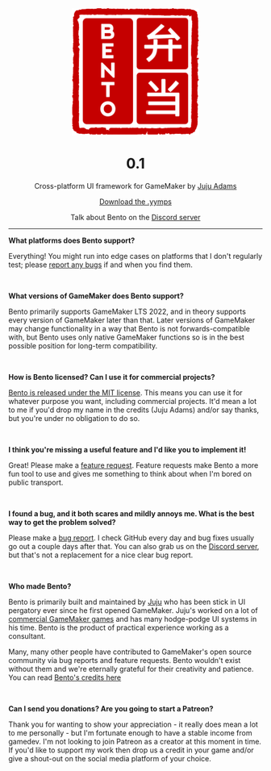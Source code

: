<img src="https://raw.githubusercontent.com/JujuAdams/Bento/master/LOGO.png" width="50%" style="display: block; margin: auto;" />
<h1 align="center">0.1</h1>
<p align="center">Cross-platform UI framework for GameMaker by <a href="https://www.jujuadams.com/" target="_blank">Juju Adams</a></p>

<p align="center"><a href="https://github.com/JujuAdams/Bento/releases/" target="_blank">Download the .yymps</a></p>
<p align="center">Talk about Bento on the <a href="https://discord.gg/8krYCqr" target="_blank">Discord server</a></p>

---

**What platforms does Bento support?**

Everything! You might run into edge cases on platforms that I don't regularly test; please [report any bugs](https://github.com/JujuAdams/Bento/issues) if and when you find them.

&nbsp;

**What versions of GameMaker does Bento support?**

Bento primarily supports GameMaker LTS 2022, and in theory supports every version of GameMaker later than that. Later versions of GameMaker may change functionality in a way that Bento is not forwards-compatible with, but Bento uses only native GameMaker functions so is in the best possible position for long-term compatibility.

&nbsp;

**How is Bento licensed? Can I use it for commercial projects?**

[Bento is released under the MIT license](https://github.com/JujuAdams/Bento/blob/master/LICENSE). This means you can use it for whatever purpose you want, including commercial projects. It'd mean a lot to me if you'd drop my name in the credits (Juju Adams) and/or say thanks, but you're under no obligation to do so.

&nbsp;

**I think you're missing a useful feature and I'd like you to implement it!**

Great! Please make a [feature request](https://github.com/JujuAdams/Bento/issues). Feature requests make Bento a more fun tool to use and gives me something to think about when I'm bored on public transport.

&nbsp;

**I found a bug, and it both scares and mildly annoys me. What is the best way to get the problem solved?**

Please make a [bug report](https://github.com/JujuAdams/Bento/issues). I check GitHub every day and bug fixes usually go out a couple days after that. You can also grab us on the [Discord server](https://discord.gg/8krYCqr), but that's not a replacement for a nice clear bug report.

&nbsp;

**Who made Bento?**

Bento is primarily built and maintained by [Juju](https://www.jujuadams.com/) who has been stick in UI pergatory ever since he first opened GameMaker. Juju's worked on a lot of [commercial GameMaker games](http://www.jujuadams.com/) and has many hodge-podge UI systems in his time. Bento is the product of practical experience working as a consultant.

Many, many other people have contributed to GameMaker's open source community via bug reports and feature requests. Bento wouldn't exist without them and we're eternally grateful for their creativity and patience. You can read [Bento's credits here](Credits)

&nbsp;

**Can I send you donations? Are you going to start a Patreon?**

Thank you for wanting to show your appreciation - it really does mean a lot to me personally - but I'm fortunate enough to have a stable income from gamedev. I'm not looking to join Patreon as a creator at this moment in time. If you'd like to support my work then drop us a credit in your game and/or give a shout-out on the social media platform of your choice.
